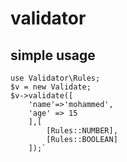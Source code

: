 # validator

## simple usage
``` use Validator\Validate;
use Validator\Rules;
$v = new Validate;
$v->validate([
    'name'=>'mohammed',
    'age' => 15
    ],[
        [Rules::NUMBER],
        [Rules::BOOLEAN]
    ]);`
